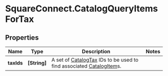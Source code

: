 # SquareConnect.CatalogQueryItemsForTax

## Properties
Name | Type | Description | Notes
------------ | ------------- | ------------- | -------------
**taxIds** | **[String]** | A set of [CatalogTax](#type-catalogtax) IDs to be used to find associated [CatalogItem](#type-catalogitem)s. | 



